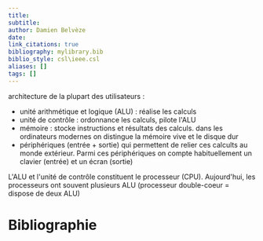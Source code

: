 ```yaml
---
title: 
subtitle:
author: Damien Belvèze
date:
link_citations: true
bibliography: mylibrary.bib
biblio_style: csl\ieee.csl
aliases: []
tags: []
---
```



architecture de la plupart des utilisateurs : 

- unité arithmétique et logique (ALU) : réalise les calculs
- unité de contrôle : ordonnance les calculs, pilote l'ALU
- mémoire : stocke instructions et résultats des calculs. dans les ordinateurs modernes on distingue la mémoire vive et le disque dur
- périphériques (entrée + sortie) qui permettent de relier ces calcults au monde extérieur. Parmi ces périphériques on compte habituellement un clavier (entrée) et un écran (sortie)

L'ALU et l'unité de contrôle constituent le processeur (CPU). Aujourd'hui, les processeurs ont souvent plusieurs ALU (processeur double-coeur = dispose de deux ALU)







# Bibliographie

